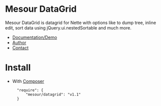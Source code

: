 # Mesour DataGrid

Mesour DataGrid is datagrid for Nette with options like to dump tree, inline edit, sort data using jQuery.ui.nestedSortable and much more.

- [Documentation/Demo](http://grid.mesour.com)
- [Author](http://mesour.com)
- [Contact](http://mesour.com/contact)

# Install

- With [Composer](https://getcomposer.org)

        "require": {
            "mesour/datagrid": "v1.1"
        }